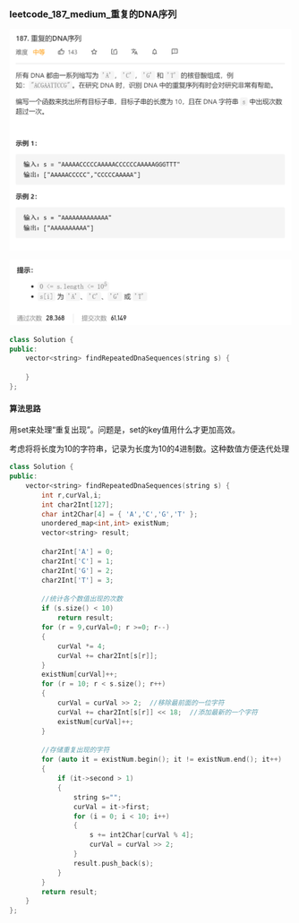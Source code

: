 ### leetcode_187_medium_重复的DNA序列

![image-20210216165737359](leetcode_187_medium_重复的DNA序列.assets/image-20210216165737359.png)

![image-20210216165744841](leetcode_187_medium_重复的DNA序列.assets/image-20210216165744841.png)

```c++
class Solution {
public:
    vector<string> findRepeatedDnaSequences(string s) {

    }
};
```

#### 算法思路

用set来处理“重复出现”。问题是，set的key值用什么才更加高效。

考虑将将长度为10的字符串，记录为长度为10的4进制数。这种数值方便迭代处理

```c++
class Solution {
public:
	vector<string> findRepeatedDnaSequences(string s) {
		int r,curVal,i;
		int char2Int[127];
		char int2Char[4] = { 'A','C','G','T' };
		unordered_map<int,int> existNum;
		vector<string> result;

		char2Int['A'] = 0;
		char2Int['C'] = 1;
		char2Int['G'] = 2;
		char2Int['T'] = 3;

		//统计各个数值出现的次数
		if (s.size() < 10)
			return result;
		for (r = 9,curVal=0; r >=0; r--)
		{
			curVal *= 4;
			curVal += char2Int[s[r]];
		}
		existNum[curVal]++;
		for (r = 10; r < s.size(); r++)
		{
			curVal = curVal >> 2;  //移除最前面的一位字符
			curVal += char2Int[s[r]] << 18;  //添加最新的一个字符
			existNum[curVal]++;
		}

		//存储重复出现的字符
		for (auto it = existNum.begin(); it != existNum.end(); it++)
		{
			if (it->second > 1)
			{
				string s="";
				curVal = it->first;
				for (i = 0; i < 10; i++)
				{
					s += int2Char[curVal % 4];
					curVal = curVal >> 2;
				}
				result.push_back(s);
			}
		}
		return result;
	}
};
```

